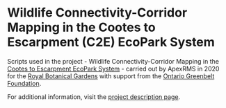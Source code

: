 # Wildlife Connectivity-Corridor Mapping in the Cootes to Escarpment (C2E) EcoPark System

Scripts used in the project - Wildlife Connectivity-Corridor Mapping in the <a href=https://cootestoescarpmentpark.ca/ target="_blank">Cootes to Escarpment EcoPark System</a> - carried out by ApexRMS in 2020 for the <a href=https://www.rbg.ca/ target="_blank">Royal Botanical Gardens</a> with support from the <a href=https://www.greenbelt.ca/ target="_blank"> Ontario Greenbelt Foundation</a>. 

For additional information, visit the <a href=https://apexrms.com/wildlife-corridor-analysis/ target="_blank">project description page</a>.
